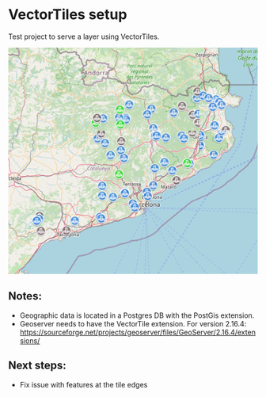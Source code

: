 # VectorTiles setup

Test project to serve a layer using VectorTiles.

![Vector Tiles](sample_vector_tiles.png)

## Notes:
* Geographic data is located in a Postgres DB with the PostGis extension.
* Geoserver needs to have the VectorTile extension. For version 2.16.4: <https://sourceforge.net/projects/geoserver/files/GeoServer/2.16.4/extensions/>

## Next steps:
* Fix issue with features at the tile edges